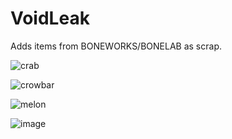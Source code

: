 ﻿# VoidLeak

Adds items from BONEWORKS/BONELAB as scrap.

![crab](https://github.com/WeatherElectric/LethalCompany/assets/30084485/0e979418-644d-430b-b147-1e901f3b4b6c)

![crowbar](https://github.com/WeatherElectric/LethalCompany/assets/30084485/04f1fb83-5880-4ae1-b576-54919d051595)

![melon](https://github.com/WeatherElectric/LethalCompany/assets/30084485/c1b42d78-519e-456c-be6c-acc096975431)

![image](https://github.com/WeatherElectric/LethalCompany/assets/30084485/bf5c6793-6891-46c6-81d6-5d43eebecd9c)
